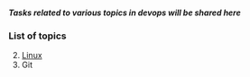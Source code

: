 ##### Tasks related to various topics in devops will be shared here
### List of topics
2. [Linux](linux.md)
3. Git
